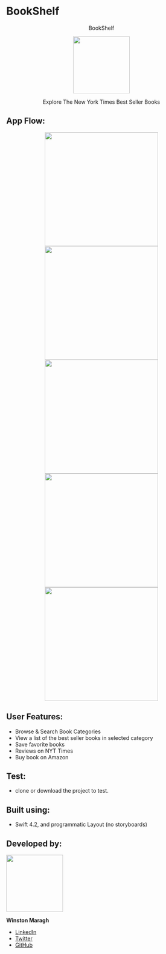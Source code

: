 # BookShelf

<a>
    <p align="center">  BookShelf </p> 
</a>
<p align="center">
    <img        src="https://github.com/wsmaragh/BookShelf/blob/master/BookShelf/Supporting/Assets.xcassets/AppIcon.appiconset/Icon-180.png" width="150" style="max-width:100%;">
</p>

<a>
    <p align="center">  Explore The New York Times Best Seller Books </p> 
</a>

## App Flow:

<p align="center">
    <img src= "https://github.com/wsmaragh/BookShelf/blob/master/BookShelf/Supporting/Gifs/search.gif" width="300">
    <img src= "https://github.com/wsmaragh/BookShelf/blob/master/BookShelf/Supporting/Gifs/toggle.gif" width="300">
    <img src= "https://github.com/wsmaragh/BookShelf/blob/master/BookShelf/Supporting/Gifs/saveFavorite.gif" width="300">
    <img src= "https://github.com/wsmaragh/BookShelf/blob/master/BookShelf/Supporting/Gifs/review.gif" width="300"> 
    <img src= "https://github.com/wsmaragh/BookShelf/blob/master/BookShelf/Supporting/Gifs/amazon.gif" width="300">
</p>


## User Features:
* Browse & Search Book Categories
* View a list of the best seller books in selected category
* Save favorite books
* Reviews on NYT Times
* Buy book on Amazon

## Test:
* clone or download the project to test.

## Built using:
* Swift 4.2, and programmatic Layout (no storyboards)

## Developed by:
<img src = "https://i.imgur.com/N3G0BEJ.gif" width=150>

**Winston Maragh**

* [LinkedIn](https://www.linkedin.com/in/wsmaragh/)
* [Twitter](https://twitter.com/winstonmaragh)
* [GitHub](https://github.com/wsmaragh)
